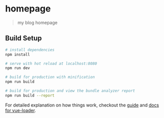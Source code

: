 # homepage

> my blog homepage 

## Build Setup

``` bash
# install dependencies
npm install 

# serve with hot reload at localhost:8080
npm run dev

# build for production with minification
npm run build 

# build for production and view the bundle analyzer report
npm run build --report
```

For detailed explanation on how things work, checkout the [guide](http://vuejs-templates.github.io/webpack/) and [docs for vue-loader](http://vuejs.github.io/vue-loader).
